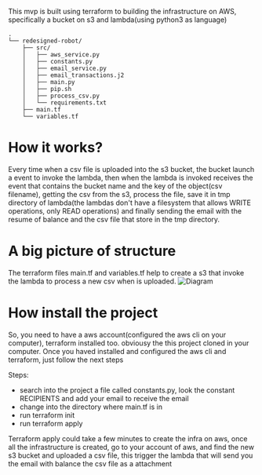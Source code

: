 
This mvp is built using terraform to building the infrastructure on AWS, specifically a bucket on s3 and lambda(using python3 as language)

```
.
└── redesigned-robot/
    ├── src/
    │   ├── aws_service.py
    │   ├── constants.py
    │   ├── email_service.py
    │   ├── email_transactions.j2
    │   ├── main.py
    │   ├── pip.sh
    │   ├── process_csv.py
    │   └── requirements.txt
    ├── main.tf
    └── variables.tf
```


# How it works?

Every time when a csv file is uploaded into the s3 bucket, the bucket launch a event to invoke the lambda, then when the lambda is invoked receives the event that contains the bucket name and the key of the object(csv filename), getting the csv from the s3, process the file, save it in tmp directory of lambda(the lambdas don't have a filesystem that allows WRITE operations, only READ operations) and finally sending the email with the resume of balance and the csv file that store in the tmp directory.


# A big picture of structure

The terraform files main.tf and variables.tf help to create a s3 that invoke the lambda to process a new csv when is uploaded.
![Diagram](https://user-images.githubusercontent.com/28666420/167497625-55f5dab1-fc4f-4606-96fb-c008d7ff5908.png)


# How install the project
So, you need to have a aws account(configured the aws cli on your computer), terraform installed too. obviousy the this project cloned in your computer.
Once you haved installed and configured the aws cli and terraform, just follow the next steps

Steps:
- search into the project a file called constants.py, look the constant RECIPIENTS and add your email to receive the email
- change into the directory where main.tf is in
- run terraform init
- run terraform apply

Terraform apply could take a few minutes to create the infra on aws, once all the infrastructure is created, go to your account of aws, and find the new s3 bucket and uploaded a csv file, this trigger the lambda that will send you the email with balance the csv file as a attachment
